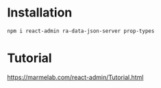 # Installation

```
npm i react-admin ra-data-json-server prop-types
```

# Tutorial

https://marmelab.com/react-admin/Tutorial.html

